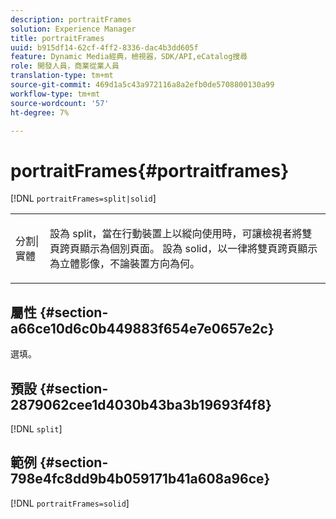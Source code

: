 ```yaml
---
description: portraitFrames
solution: Experience Manager
title: portraitFrames
uuid: b915df14-62cf-4ff2-8336-dac4b3dd605f
feature: Dynamic Media經典，檢視器，SDK/API,eCatalog搜尋
role: 開發人員，商業從業人員
translation-type: tm+mt
source-git-commit: 469d1a5c43a972116a8a2efb0de5708800130a99
workflow-type: tm+mt
source-wordcount: '57'
ht-degree: 7%

---
```



# portraitFrames{#portraitframes}

[!DNL `portraitFrames=split|solid`]

<table id="table_1D425B7685D448459CD3FE8D683C813C"> 
 <tbody> 
  <tr> 
   <td colname="col1"> <p> <span class="codeph"> 分割|實體</span> </p> </td> 
   <td colname="col2"> <p>設為<span class="codeph"> split</span>，當在行動裝置上以縱向使用時，可讓檢視者將雙頁跨頁顯示為個別頁面。 設為<span class="codeph"> solid</span>，以一律將雙頁跨頁顯示為立體影像，不論裝置方向為何。 </p> </td> 
  </tr> 
 </tbody> 
</table>

## 屬性 {#section-a66ce10d6c0b449883f654e7e0657e2c}

選填。

## 預設 {#section-2879062cee1d4030b43ba3b19693f4f8}

[!DNL `split`]

## 範例 {#section-798e4fc8dd9b4b059171b41a608a96ce}

[!DNL `portraitFrames=solid`]
